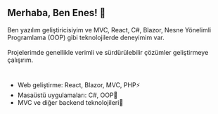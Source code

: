 ## Merhaba, Ben Enes! 👋
Ben yazılım geliştiricisiyim ve MVC, React, C#, Blazor, Nesne Yönelimli Programlama (OOP) gibi teknolojilerde deneyimim var.
<br></br>
Projelerimde genellikle verimli ve sürdürülebilir çözümler geliştirmeye çalışırım.

# 
- Web geliştirme: React, Blazor, MVC, PHP⚡
- Masaüstü uygulamaları: C#, OOP💬
- MVC ve diğer backend teknolojileri🌱


<!--
**enescodetr/enescodetr** is a ✨ _special_ ✨ repository because its `README.md` (this file) appears on your GitHub profile.

Here are some ideas to get you started:

- 🔭 I’m currently working on ...
- 🌱 I’m currently learning ...
- 👯 I’m looking to collaborate on ...
- 🤔 I’m looking for help with ...
- 💬 Ask me about ...
- 📫 How to reach me: ...
- 😄 Pronouns: ...
- ⚡ Fun fact: ...
-->
